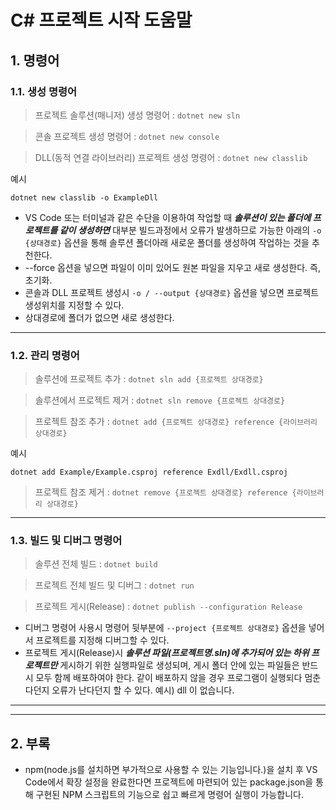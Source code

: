 # C# 프로젝트 시작 도움말

## 1. 명령어

### 1.1. 생성 명령어

> 프로젝트 솔루션(매니저) 생성 명령어 : ``` dotnet new sln ```

> 콘솔 프로젝트 생성 명령어 : ``` dotnet new console ```

> DLL(동적 연결 라이브러리) 프로젝트 생성 명령어 : ``` dotnet new classlib ```

예시

    dotnet new classlib -o ExampleDll

* VS Code 또는 터미널과 같은 수단을 이용하여 작업할 때  __*솔루션이 있는 폴더에 프로젝트를 같이 생성하면*__  대부분 빌드과정에서 오류가 발생하므로 가능한 아래의 ```-o {상대경로}``` 옵션을 통해 솔루션 폴더아래 새로운 폴더를 생성하여 작업하는 것을 추천한다.
* --force 옵션을 넣으면 파일이 이미 있어도 원본 파일을 지우고 새로 생성한다. 즉, 초기화.
* 콘솔과 DLL 프로젝트 생성시 ``` -o / --output {상대경로} ``` 옵션을 넣으면 프로젝트 생성위치를 지정할 수 있다.
* 상대경로에 폴더가 없으면 새로 생성한다.

* * *

### 1.2. 관리 명령어

> 솔루션에 프로젝트 추가 : ``` dotnet sln add {프로젝트 상대경로} ```

> 솔루션에서 프로젝트 제거 : ``` dotnet sln remove {프로젝트 상대경로} ```

> 프로젝트 참조 추가 : ```dotnet add {프로젝트 상대경로} reference {라이브러리 상대경로}```

예시

    dotnet add Example/Example.csproj reference Exdll/Exdll.csproj

> 프로젝트 참조 제거 : ```dotnet remove {프로젝트 상대경로} reference {라이브러리 상대경로}```

* * *

### 1.3. 빌드 및 디버그 명령어

> 솔루션 전체 빌드 : ``` dotnet build ```

> 프로젝트 전체 빌드 및 디버그 : ``` dotnet run ```

> 프로젝트 게시(Release) : ``` dotnet publish --configuration Release ```

* 디버그 명령어 사용시 명령어 뒷부분에 ``` --project {프로젝트 상대경로} ``` 옵션을 넣어서 프로젝트를 지정해 디버그할 수 있다.
* 프로젝트 게시(Release)시 __*솔루션 파일(프로젝트명.sln)에 추가되어 있는 하위 프로젝트만*__ 게시하기 위한 실행파일로 생성되며, 게시 폴더 안에 있는 파일들은 반드시 모두 함께 배포하여야 한다. 같이 배포하지 않을 경우 프로그램이 실행되다 멈춘다던지 오류가 난다던지 할 수 있다.
예시) dll 이 없습니다.

* * *
* * *

## 2. 부록

* npm(node.js를 설치하면 부가적으로 사용할 수 있는 기능입니다.)을 설치 후 VS Code에서 확장 설정을 완료한다면 프로젝트에 마련되어 있는 package.json을 통해 구현된 NPM 스크립트의 기능으로 쉽고 빠르게 명령어 실행이 가능합니다.
